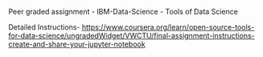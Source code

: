 Peer graded assignment - IBM-Data-Science - Tools of Data Science

 Detailed Instructions- https://www.coursera.org/learn/open-source-tools-for-data-science/ungradedWidget/VWCTU/final-assignment-instructions-create-and-share-your-jupyter-notebook
